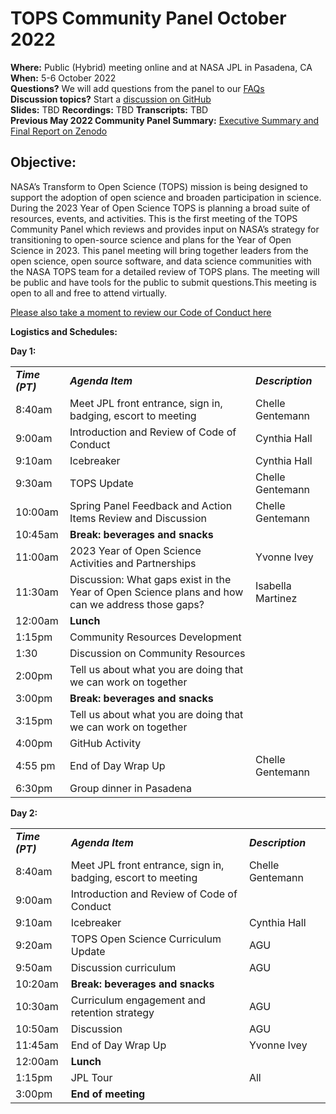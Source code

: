 # TOPS Community Panel October 2022

**Where:** Public (Hybrid) meeting online and at NASA JPL in Pasadena, CA  
**When:** 5-6 October 2022  
**Questions?** We will add questions from the panel to our [FAQs](https://github.com/nasa/Transform-to-Open-Science/blob/main/docs/Area1_Engagement/engagement_faq.md)  
**Discussion topics?** Start a [discussion on GitHub](https://github.com/nasa/Transform-to-Open-Science/discussions)  
**Slides:** TBD 
**Recordings:** TBD
**Transcripts:** TBD  
**Previous May 2022 Community Panel Summary:** [Executive Summary and Final Report on Zenodo](https://doi.org/10.5281/zenodo.6875090)

## Objective: 
NASA’s Transform to Open Science (TOPS) mission is being designed to support the adoption of open science and broaden participation in science. During the 2023 Year of Open Science TOPS is planning a broad suite of resources, events, and activities. This is the first meeting of the TOPS Community Panel which reviews and provides input on NASA’s strategy for transitioning to open-source science and plans for the Year of Open Science in 2023. This panel meeting will bring together leaders from the open science, open source software, and data science communities with the NASA TOPS team for a detailed review of TOPS plans. The meeting will be public and have tools for the public to submit questions.This meeting is open to all and free to attend virtually.

[Please also take a moment to review our Code of Conduct here](../../../CODE_OF_CONDUCT.md)

<!-----

Yay, no errors, warnings, or alerts!

Conversion time: 0.719 seconds.


Using this Markdown file:

1. Paste this output into your source file.
2. See the notes and action items below regarding this conversion run.
3. Check the rendered output (headings, lists, code blocks, tables) for proper
   formatting and use a linkchecker before you publish this page.

Conversion notes:

* Docs to Markdown version 1.0β33
* Thu Sep 15 2022 17:23:30 GMT-0700 (PDT)
* Source doc: Untitled document
* Tables are currently converted to HTML tables.
----->


**Logistics and Schedules:**

**Day 1:**


<table>
  <tr>
   <td><strong><em>Time (PT)</em></strong>
   </td>
   <td><strong><em>Agenda Item</em></strong>
   </td>
   <td><strong><em>Description</em></strong>
   </td>
  </tr>
  <tr>
   <td>8:40am
   </td>
   <td>Meet JPL front entrance, sign in, badging, escort to meeting
   </td>
   <td>Chelle Gentemann
   </td>
  </tr>
  <tr>
   <td>9:00am
   </td>
   <td>Introduction and Review of Code of Conduct
   </td>
   <td>Cynthia Hall
   </td>
  </tr>
  <tr>
   <td>9:10am
   </td>
   <td>Icebreaker
   </td>
   <td>Cynthia Hall
   </td>
  </tr>
  <tr>
   <td>9:30am
   </td>
   <td>TOPS Update 
   </td>
   <td>Chelle Gentemann
   </td>
  </tr>
  <tr>
   <td>10:00am
   </td>
   <td>Spring Panel Feedback and Action Items Review and Discussion
   </td>
   <td>Chelle Gentemann
   </td>
  </tr>
  <tr>
   <td>10:45am
   </td>
   <td colspan="2" ><strong>Break: beverages and snacks</strong>
   </td>
  </tr>
  <tr>
   <td>11:00am 
   </td>
   <td>2023 Year of Open Science Activities and Partnerships
   </td>
   <td>Yvonne Ivey
   </td>
  </tr>
  <tr>
   <td>11:30am
   </td>
   <td>Discussion: What gaps exist in the Year of Open Science plans and how can we address those gaps?
   </td>
   <td>Isabella Martinez
   </td>
  </tr>
  <tr>
   <td>12:00am
   </td>
   <td><strong>Lunch</strong>
   </td>
   <td>
   </td>
  </tr>
  <tr>
   <td>1:15pm
   </td>
   <td colspan="2" >Community Resources Development
   </td>
  </tr>
  <tr>
   <td>1:30
   </td>
   <td>Discussion on Community Resources
   </td>
   <td>
   </td>
  </tr>
  <tr>
   <td>2:00pm
   </td>
   <td>Tell us about what you are doing that we can work on together
   </td>
   <td>
   </td>
  </tr>
  <tr>
   <td>3:00pm
   </td>
   <td><strong>Break: beverages and snacks</strong>
   </td>
   <td>
   </td>
  </tr>
  <tr>
   <td>3:15pm
   </td>
   <td>Tell us about what you are doing that we can work on together
   </td>
   <td>
   </td>
  </tr>
  <tr>
   <td>4:00pm
   </td>
   <td>GitHub Activity
   </td>
   <td>
   </td>
  </tr>
  <tr>
   <td>4:55 pm
   </td>
   <td>End of Day Wrap Up
   </td>
   <td>Chelle Gentemann
   </td>
  </tr>
  <tr>
   <td>6:30pm
   </td>
   <td>Group dinner in Pasadena
   </td>
   <td>
   </td>
  </tr>
</table>


**Day 2:**


<table>
  <tr>
   <td><strong><em>Time (PT)</em></strong>
   </td>
   <td><strong><em>Agenda Item</em></strong>
   </td>
   <td><strong><em>Description</em></strong>
   </td>
  </tr>
  <tr>
   <td>8:40am
   </td>
   <td>Meet JPL front entrance, sign in, badging, escort to meeting
   </td>
   <td>Chelle Gentemann
   </td>
  </tr>
  <tr>
   <td>9:00am
   </td>
   <td>Introduction and Review of Code of Conduct
   </td>
   <td>
   </td>
  </tr>
  <tr>
   <td>9:10am
   </td>
   <td>Icebreaker
   </td>
   <td>Cynthia Hall
   </td>
  </tr>
  <tr>
   <td>9:20am
   </td>
   <td>TOPS Open Science Curriculum Update
   </td>
   <td>AGU
   </td>
  </tr>
  <tr>
   <td>9:50am
   </td>
   <td>Discussion curriculum
   </td>
   <td>AGU
   </td>
  </tr>
  <tr>
   <td>10:20am
   </td>
   <td><strong>Break: beverages and snacks</strong>
   </td>
   <td>
   </td>
  </tr>
  <tr>
   <td>10:30am 
   </td>
   <td>Curriculum engagement and retention strategy
   </td>
   <td>AGU
   </td>
  </tr>
  <tr>
   <td>10:50am
   </td>
   <td>Discussion 
   </td>
   <td>AGU
   </td>
  </tr>
  <tr>
   <td>11:45am
   </td>
   <td>End of Day Wrap Up
   </td>
   <td>Yvonne Ivey
   </td>
  </tr>
  <tr>
   <td>12:00am
   </td>
   <td><strong>Lunch</strong>
   </td>
   <td>
   </td>
  </tr>
  <tr>
   <td>1:15pm
   </td>
   <td>JPL Tour 
   </td>
   <td>All
   </td>
  </tr>
  <tr>
   <td>3:00pm
   </td>
   <td colspan="2" ><strong>End of meeting</strong>
   </td>
  </tr>
</table>

